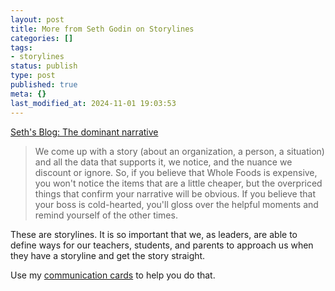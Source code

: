 ```yaml
---
layout: post
title: More from Seth Godin on Storylines
categories: []
tags:
- storylines
status: publish
type: post
published: true
meta: {}
last_modified_at: 2024-11-01 19:03:53
---
```


[Seth's Blog: The dominant narrative](http://sethgodin.typepad.com/seths_blog/2016/03/the-dominant-narrative.html)


>We come up with a story (about an organization, a person, a situation) and all the data that supports it, we notice, and the nuance we discount or ignore.
  So, if you believe that Whole Foods is expensive, you won't notice the items that are a little cheaper, but the overpriced things that confirm your narrative will be obvious.
  If you believe that your boss is cold-hearted, you'll gloss over the helpful moments and remind yourself of the other times.



These are storylines. It is so important that we, as leaders, are able to define ways for our teachers, students, and parents to approach us when they have a storyline and get the story straight.


Use my 
[communication cards](http://www.jethrojones.com/new-products/communication-cards) to help you do that.
